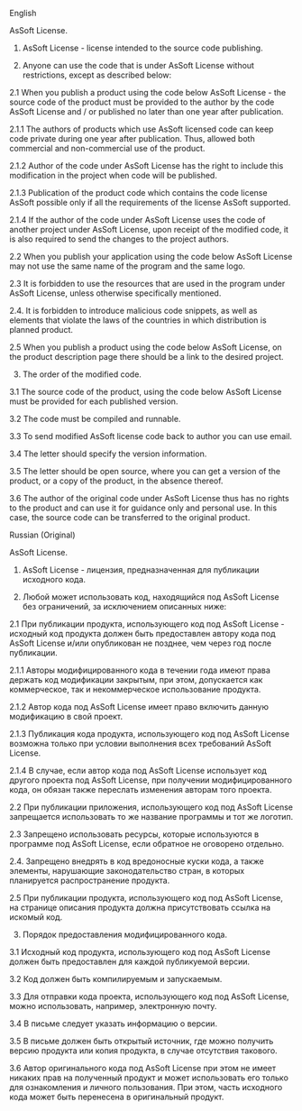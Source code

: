 English

AsSoft License.

1. AsSoft License - license intended to the source code publishing.

2. Anyone can use the code that is under AsSoft License without restrictions, except as described below:

2.1 When you publish a product using the code below AsSoft License - the source code of the product must be provided to the author by the code AsSoft License and / or published no later than one year after publication.

2.1.1 The authors of products which use AsSoft licensed code can keep code private during one year after publication. Thus, allowed both commercial and non-commercial use of the product.

2.1.2 Author of the code under AsSoft License has the right to include this modification in the project when code will be published.

2.1.3 Publication of the product code which contains the code license AsSoft possible only if all the requirements of the license AsSoft supported.

2.1.4 If the author of the code under AsSoft License uses the code of another project under AsSoft License, upon receipt of the modified code, it is also required to send the changes to the project authors.

2.2 When you publish your application using the code below AsSoft License may not use the same name of the program and the same logo.

2.3 It is forbidden to use the resources that are used in the program under AsSoft License, unless otherwise specifically mentioned.

2.4. It is forbidden to introduce malicious code snippets, as well as elements that violate the laws of the countries in which distribution is planned product.

2.5 When you publish a product using the code below AsSoft License, on the product description page there should be a link to the desired project.

3. The order of the modified code.

3.1 The source code of the product, using the code below AsSoft License must be provided for each published version.

3.2 The code must be compiled and runnable.

3.3 To send modified AsSoft license code back to author you can use email.

3.4 The letter should specify the version information.

3.5 The letter should be open source, where you can get a version of the product, or a copy of the product, in the absence thereof.

3.6 The author of the original code under AsSoft License thus has no rights to the product and can use it for guidance only and personal use. In this case, the source code can be transferred to the original product.



Russian (Original)

AsSoft License.

1. AsSoft License - лицензия, предназначенная для публикации исходного кода.

2. Любой может использовать код, находящийся под AsSoft License без  ограничений, за исключением описанных ниже:

2.1 При публикации продукта, использующего код под AsSoft License - исходный код продукта должен быть предоставлен автору кода под AsSoft License и/или опубликован не позднее, чем через год после публикации.

2.1.1 Авторы модифицированного кода в течении года имеют права держать код модификации закрытым, при этом, допускается как коммерческое, так и некоммерческое использование продукта.

2.1.2 Автор кода под AsSoft License имеет право включить данную модификацию в свой проект.

2.1.3 Публикация кода продукта, использующего код под AsSoft License возможна только при условии выполнения всех требований AsSoft License.

2.1.4 В случае, если автор кода под AsSoft License использует код другого проекта под AsSoft License, при получении модифицированного кода, он обязан также переслать изменения авторам  того проекта.

2.2 При публикации приложения, использующего код под AsSoft License запрещается использовать то же название программы и тот же логотип.

2.3 Запрещено использовать ресурсы, которые используются в программе под AsSoft License, если обратное не оговорено отдельно.

2.4. Запрещено внедрять в код вредоносные куски кода, а также элементы, нарушающие законодательство стран, в которых планируется распространение продукта.

2.5 При публикации продукта, использующего код под AsSoft License, на странице описания продукта должна присутствовать ссылка на искомый код.

3. Порядок предоставления модифицированного кода.

3.1 Исходный код продукта, использующего код под AsSoft License должен быть предоставлен для каждой публикуемой версии.

3.2 Код должен быть компилируемым и запускаемым.

3.3 Для отправки кода проекта, использующего код под AsSoft License, можно использовать, например, электронную почту.

3.4 В письме следует указать информацию о версии.

3.5 В письме должен быть открытый источник, где можно получить версию продукта или копия продукта, в случае отсутствия такового.

3.6 Автор оригинального кода под AsSoft License при этом не имеет никаких прав на полученный продукт и может использовать его только для ознакомления и личного пользования. При этом, часть исходного кода может быть перенесена в оригинальный продукт.